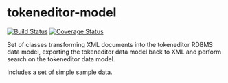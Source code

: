 # tokeneditor-model

[![Build Status](https://travis-ci.org/acdh-oeaw/tokeneditor-model.svg?branch=master)](https://travis-ci.org/acdh-oeaw/tokeneditor-model)
[![Coverage Status](https://coveralls.io/repos/github/acdh-oeaw/tokeneditor-model/badge.svg)](https://coveralls.io/github/acdh-oeaw/tokeneditor-model)

Set of classes transforming XML documents into the tokeneditor RDBMS data model, exporting the tokeneditor data model back to XML and perform search on the tokeneditor data model.

Includes a set of simple sample data.

